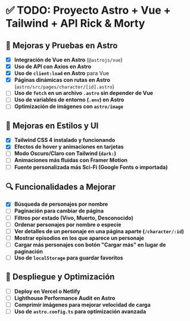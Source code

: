 # ✅ TODO: Proyecto Astro + Vue + Tailwind + API Rick & Morty

## 🚀 Mejoras y Pruebas en Astro
- [x] **Integración de Vue en Astro** (`@astrojs/vue`)
- [x] **Uso de API con Axios en Astro**
- [x] **Uso de `client:load` en Astro** para Vue
- [x] **Páginas dinámicas con rutas en Astro** (`astro/src/pages/character/[id].astro`)
- [ ] **Uso de `fetch` en un archivo `.astro` sin depender de Vue**
- [ ] **Uso de variables de entorno (`.env`) en Astro**
- [ ] **Optimización de imágenes con `astro/image`**
  
## 🎨 Mejoras en Estilos y UI
- [x] **Tailwind CSS 4 instalado y funcionando**
- [x] **Efectos de hover y animaciones en tarjetas**
- [ ] **Modo Oscuro/Claro con Tailwind (`dark:`)**
- [ ] **Animaciones más fluidas con Framer Motion**
- [ ] **Fuente personalizada más Sci-Fi (Google Fonts o importada)**

## 🔍 Funcionalidades a Mejorar
- [x] **Búsqueda de personajes por nombre**
- [ ] **Paginación para cambiar de página**
- [ ] **Filtros por estado (Vivo, Muerto, Desconocido)**
- [ ] **Ordenar personajes por nombre o especie**
- [ ] **Ver detalles de un personaje en una página aparte (`/character/:id`)**
- [ ] **Mostrar episodios en los que aparece un personaje**
- [ ] **Cargar más personajes con botón "Cargar más" en lugar de paginación**
- [ ] **Uso de `localStorage` para guardar favoritos**

## 🚀 Despliegue y Optimización
- [ ] **Deploy en Vercel o Netlify**
- [ ] **Lighthouse Performance Audit en Astro**
- [ ] **Comprimir imágenes para mejorar velocidad de carga**
- [ ] **Uso de `astro.config.ts` para optimización avanzada**
